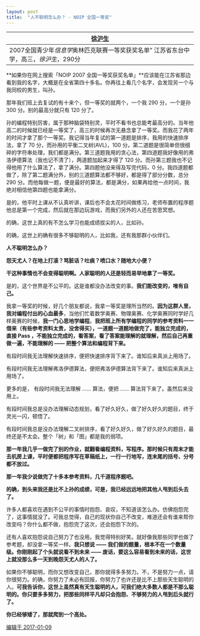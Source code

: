 ```yaml
---
layout: post
title:  "人不聪明怎么办？ - NOIP 全国一等奖" 
---
```


| [徐沪生]()                                                   |
| ------------------------------------------------------------ |
| 2007全国青少年*信息学*奥林匹克联赛一等奖获奖名单” 江苏省东台中学，高三，*徐沪生*，290分 |

**如果你在网上搜索「NOIP 2007 全国一等奖获奖名单」**应该能在江苏省那边看到我的名字，大概是在全省第四十多名。你再往上看几个名字，会发现另一个与我同校的男生，叫孙。

那年我们班上去复试的有十来个，但一等奖的就两个，一个我 290 分，一个是孙 300 分。别的最高分就只有 120 分了。

孙的编程特别厉害，属于那种脑袋特别灵，平时不看书也总能考最高分的。当年他高二的时候就已经是一等奖了，高三的时候再次无悬念拿了一等奖。而我花了两年的时间才拿了那个一等奖。我记得当年复试的第一道题是排序，我用的快速排序法，拿了 70 分，而孙用的平衡二叉树(AVL)，100 分。第二道题是很简单但很细碎的字符串处理，我们都是满分。第三道题我用的贪心法，第四道题我好像用的弗洛伊德算法（我也记不清了），两道题加起来才得了 120 分。而孙第三题我也不记得他用了什么算法了，拿了满分。第四题他没来得及写完代码，0 分。我四道题都做了，除了第二题满分外，别的三道题算法都不够好，都是得了部分分数，总分 290 分。而他每做一题，便是最好的算法，都是满分，如果再给他一点时间，我绝对相信他第四题也能拿满分。

是的，他平时上课从不认真听讲，课后也不会太花时间做练习，老师布置的程序题他总是第一个完成，然后就在那边玩游戏，而我们另外的人还在苦思冥想。

的确，这世上真的有不怎么学习也能成绩拔尖的人，比如孙。

的确，这世上的确有很多不够聪明的人，比如我，还有我那群小伙伴们。

**人不聪明怎么办？**

**怨天尤人？在地上打滚？骂脏话？吐痰？喷口水？随地大小便？**

**干这种事情也不会变得聪明啊。人家聪明的人还是轻而易举地拿了一等奖。**

是的，这个世界是不公平的。这是谁都没办法改变的事。**我们能改变的，唯有自己。**

我拿一等奖的时候，好几个朋友都说，我拿一等奖是理所当然的。**因为这群人里，我对编程付出的心血最多**，当他们忙着数学奥赛、物理奥赛、化学奥赛同时学好几样奥赛的时候，**我一门心思地学编程**。**我把班上所有学编程的同学的参考资料一一借来（有些参考资料太贵，没舍得买），一道题一道题地做完了，能独立完成的，直接 Pass ，不能独立完成的，看答案，看了答案能理解的就理解，然后自己再重做一遍，不能理解的 —— 把整个算法和编程背下来。**

有段时间我无法理解快速排序，便把快速排序背下来了。谁知后来真派上用场了。

有段时间我无法理解弗洛伊德算法，便把弗洛伊德算法背下来了。谁知后来真派上用场了。

更多的是， 有段时间我无法理解 …… 算法，便把 …… 算法背下来了。虽然后来没用上。

有段时间我总是没办法理解动态规划，看了好久好久，做了好久好久的题目，终于灵光一闪，顿悟了。

有段时间我总是没办法理解二叉树排序，看了好久好久，做了好久好久的题目，最终还是不太会。整个「树」和「图」都是我的弱项。

**那一年我几乎一做完了别的作业，就翻看编程资料，写程序。那时候只有周末才能去机房上课，平时便都把程序写在草稿纸上，一行一行地写，连末尾的括号、分号都不放过。**

**那一年我少说做完了十多本参考资料，几千道程序题吧。**

**的确，到头来我还是比不上孙的成绩，可是，我已经远远地把其他人甩到后头去了。**

许多人都喜欢在遇到不公平的事情时抱怨、哀叹，不知道该怎么办。仿佛抱怨完了，这事情就没了。可我总觉得，自己的现状你自己不改变，难道还会有谁来帮你改变吗？你什么都不做，抱怨完了这次，还会抱怨下次的。

还有人喜欢抱怨说自己努力了也没用。我觉得特别好笑。就好像我那些同学也做了参考题，却没拿一等奖一样。**我只想说 —— 我们做的题量，根本不在一个数量级。你刚刚起了个头就说看不到未来 —— 废话，要这么容易看到未来的话，这世上就没那么多一天到晚怨天尤人的人了。**

如果你不够聪明，而你又想改变自己，那你就得多多努力。不，不是努力一点，请你很努力。的确，你努力了未必有回报，你努力了也许还是比不上那些天生聪明的人。**可我告诉你，这世上虽然真有天生聪明的人，可我们绝大多数人都是不那么聪明的。你只要多多努力，把那些同样平凡却只会抱怨、不够努力的人甩到后头就行了。**

**你已经够矮了，那就爬到一个高处。**

[编辑于 2017-01-09](https://www.zhihu.com/question/21107274/answer/18452037)

